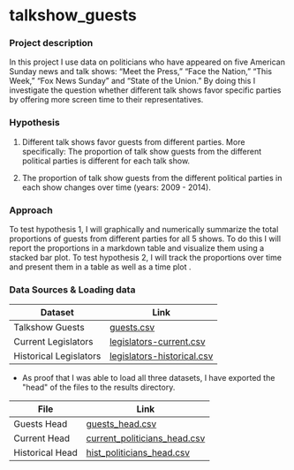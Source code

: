 # talkshow_guests

### Project description

In this project I use data on politicians who have appeared on five American Sunday news and talk shows: “Meet the Press,” “Face the Nation,” “This Week,” “Fox News Sunday” and “State of the Union.” By doing this I investigate the question whether different talk shows favor specific parties by offering more screen time to their representatives.  

### Hypothesis

1. Different talk shows favor guests from different parties. More specifically: The proportion of talk show guests from the different political parties is different for each talk show.

2. The proportion of talk show guests from the different political parties in each show changes over time (years: 2009 - 2014).

### Approach

To test hypothesis 1, I will graphically and numerically summarize the total proportions of guests from different parties for all 5 shows. To do this I will report the proportions in a markdown table and visualize them using a stacked bar plot. To test hypothesis 2, I will track the proportions over time and present them in a table as well as a time plot .

### Data Sources & Loading data

|Dataset|Link|
|---|---|
|Talkshow Guests|[guests.csv](https://github.com/TheUpshot/Sunday-Shows)|
|Current Legislators|[legislators-current.csv](https://github.com/unitedstates/congress-legislators)|
|Historical Legislators|[legislators-historical.csv](https://github.com/unitedstates/congress-legislators)|


* As proof that I was able to load all three datasets, I have exported the "head" of the files to the results directory.

|File|Link|
|---|---|
|Guests Head|[guests_head.csv](results/guests_head.csv)|
|Current Head|[current_politicians_head.csv](results/current_politicians_head.csv)|
|Historical Head|[hist_politicians_head.csv](hist_politicians_head.csv)|
